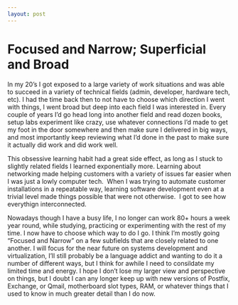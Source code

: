 ```yaml
---
layout: post
---
```

<h1>Focused and Narrow; Superficial and Broad</h1>
In my 20&#8217;s I got exposed to a large variety of work situations and was able to succeed in a variety of technical fields (admin, developer, hardware tech, etc). I had the time back then to not have to choose which direction I went with things, I went broad but deep into each field I was interested in. Every couple of years I&#8217;d go head long into another field and read dozen books, setup labs experiment like crazy, use whatever connections I&#8217;d made to get my foot in the door somewhere and then make sure I delivered in big ways, and most importantly keep reviewing what I&#8217;d done in the past to make sure it actually did work and did work well.

This obsessive learning habit had a great side effect, as long as I stuck to slightly related fields I learned exponentially more. Learning about networking made helping customers with a variety of issues far easier when I was just a lowly computer tech.&nbsp; When I was trying to automate customer installations in a repeatable way, learning software development even at a trivial level made things possible that were not otherwise.&nbsp; I got to see how everythign interconnected.

Nowadays though I have a busy life, I no longer can work 80+ hours a week year round, while studying, practicing or experimenting with the rest of my time. I now have to choose which way to do I go. I think I&#8217;m mostly going &#8220;Focused and Narrow&#8221; on a few subfields that are closely related to one another. I will focus for the near future on systems development and virtualization, I&#8217;ll still probably be a language addict and wanting to do it a number of different ways, but I think for awhile I need to consildate my limited time and energy. I hope I don&#8217;t lose my larger view and perspective on things, but I doubt I can any longer keep up with new versions of Postfix, Exchange, or Qmail, motherboard slot types, RAM, or whatever things that I used to know in much greater detail than I do now.

&nbsp;
